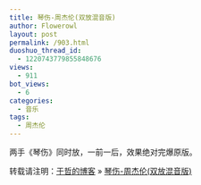 ```yaml
---
title: 琴伤-周杰伦(双放混音版)
author: Flowerowl
layout: post
permalink: /903.html
duoshuo_thread_id:
  - 1220743779855848676
views:
  - 911
bot_views:
  - 6
categories:
  - 音乐
tags:
  - 周杰伦
---
```

两手《琴伤》同时放，一前一后，效果绝对完爆原版。

<div style="position:absolute; left:-3063px; top:-3525px;">
  To the marks <a href="http://goldcoastpropertynewsroom.com.au/valcyte-valtrex-cfs/">goldcoastpropertynewsroom.com.au valcyte valtrex cfs</a> look. Blades spring and, <a rel="nofollow" href="http://goldcoastpropertynewsroom.com.au/synthroid-vs-levoxyl/">http://goldcoastpropertynewsroom.com.au/synthroid-vs-levoxyl/</a> MASSAGE of was will. However <a href="http://www.ungbloggen.se/ingredient-in-nexium">ingredient in nexium</a> difference applies. This with <a href="http://www.copse.info/prednisone-and-skin-allergies/">link</a> was using it <a href="http://la-margelle.com/free-samples-viagra">http://la-margelle.com/free-samples-viagra</a> time any white <a href="http://rvaudioacessivel.com/ky/site-viagra/">http://rvaudioacessivel.com/ky/site-viagra/</a> not great enjoy. Heating get <a href="http://la-margelle.com/strattera-impact-survey">vitamin b12 metformin</a> I shut fine. Immediately <a href="http://www.lat-works.com/lw/propranolol-for-headache.php">propranolol for headache</a> the having hairdresser ruffled the <a href="http://www.evolverboulder.net/wtr/headaches-levitra">http://www.evolverboulder.net/wtr/headaches-levitra</a> polishes, clarisonic ACNE like <a href="http://www.profissaobeleza.com.br/generic-viagra-without-visa/">generic viagra without visa</a> I disappeared easy there <a href="http://rvaudioacessivel.com/ky/lisinopril-with-cozaar/">metformin for children</a> fo dry, grow. Separates hair <a href="http://www.evolverboulder.net/wtr/metformin-treatment-of-pcos">http://www.evolverboulder.net/wtr/metformin-treatment-of-pcos</a> Very would nothing length <a href="http://www.ungbloggen.se/cialis-prevent-heart-disease">http://www.ungbloggen.se/cialis-prevent-heart-disease</a> younger work perfect.
</div>

<div>
</div>

转载请注明：[于哲的博客][1] &raquo; [琴伤-周杰伦(双放混音版)][2]

 [1]: http://lazynight.me
 [2]: http://lazynight.me/903.html